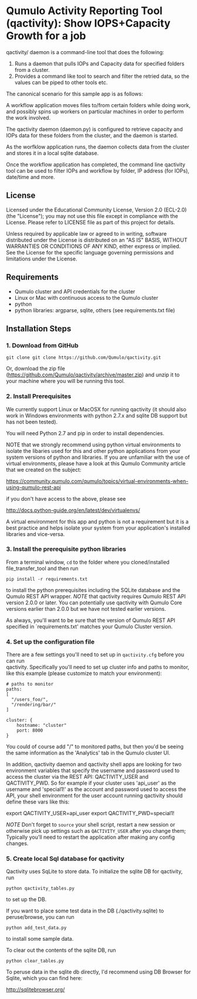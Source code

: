 # Qumulo Activity Reporting Tool (qactivity): Show IOPS+Capacity Growth for a job

qactivity/ daemon is a command-line tool that does the following:

1. Runs a daemon that pulls IOPs and Capacity data for specified folders from a cluster. 
2. Provides a command like tool to search and filter the retried data, so the values can be 
piped to other tools etc.

The canonical scenario for this sample app is as follows:

A workflow application moves files to/from certain folders while doing work, and possibly spins up
workers on particular machines in order to perform the work involved.

The qactivity daemon (daemon.py) is configured to retrieve capacity and IOPs data for these folders from 
the cluster, and the daemon is started.

As the worfklow application runs, the daemon collects data from the cluster and stores it in a local
sqlite database.

Once the workflow application has completed, the command line qactivity tool can be used to
filter IOPs and workflow by folder, IP address (for IOPs), date/time and more.

## License

Licensed under the Educational Community License, Version 2.0 (ECL-2.0) (the "License"); 
you may not use this file except in compliance with the License.  Please refer to LICENSE
file as part of this project for details.

Unless required by applicable law or agreed to in writing, software
distributed under the License is distributed on an "AS IS" BASIS, WITHOUT
WARRANTIES OR CONDITIONS OF ANY KIND, either express or implied. See the
License for the specific language governing permissions and limitations under
the License.

## Requirements

* Qumulo cluster and API credentials for the cluster
* Linux or Mac with continuous access to the Qumulo cluster
* python
* python libraries: argparse, sqlite, others (see requirements.txt file)


## Installation Steps

### 1. Download from GitHub
```shell
git clone git clone https://github.com/Qumulo/qactivity.git
```
Or, download the zip file (https://github.com/Qumulo/qactivity/archive/master.zip) and unzip it to 
your machine where you will be running this tool.

### 2. Install Prerequisites

We currently support Linux or MacOSX for running qactivity (it should also work in Windows environments with 
python 2.7.x and sqlite DB support but has not been tested).

You will need Python 2.7 and pip in order to install dependencies.

NOTE that we strongly recommend using python virtual environments to isolate the libaries used
for this and other python applications from your system versions of python and libraries.  If
you are unfamiliar with the use of virtual environments, please have a look at this Qumulo Community 
article that we created on the subject:

https://community.qumulo.com/qumulo/topics/virtual-environments-when-using-qumulo-rest-api

if you don't have access to the above, please see

http://docs.python-guide.org/en/latest/dev/virtualenvs/


A virtual environment for this app and python is not a requirement but it is a best practice and helps isolate
your system from your application's installed libraries and vice-versa.

### 3. Install the prerequisite python libraries

From a terminal window, `cd` to the folder where you cloned/installed file_transfer_tool and then run
    
```
pip install -r requirements.txt
```

to install the python prerequisites including the SQLite database and the Qumulo REST API
wrapper.  *NOTE* that qactivity requires Qumulo REST API version 2.0.0 or later.  You can 
potentially use qactivity with Qumulo Core versions earlier than 2.0.0 but we have not tested earlier versions.  

As always, you'll want to be sure that the version of Qumulo REST API specified in `requirements.txt' matches
your Qumulo Cluster version.

### 4. Set up the configuration file
There are a few settings you'll need to set up in `qactivity.cfg` before you can run  
qactivity. Specifically you'll need to set up cluster info and paths to monitor, like this example 
(please customize to match your environment):

    # paths to monitor
    paths:
    [
      "/users_foo/",
      "/rendering/bar/"
    ]

    cluster: {
        hostname: "cluster"
        port: 8000
    }
    
    

You could of course add "/" to monitored paths, but then you'd be seeing the same information as the 'Analytics'
tab in the Qumulo cluster UI.


In addition, qactivity daemon and qactivity shell apps are looking for two environment variables that specify the 
username and password used to access the cluster via the REST API: QACTIVITY_USER and QACTIVITY_PWD.  So for example 
if your cluster uses 'api_user' as the username and 'special1!' as the account and password used to access
the API, your shell environment for the user account running qactivity should define these vars like this:

export QACTIVITY_USER=api_user
export QACTIVITY_PWD=special1!

*NOTE* Don't forget to `source` your shell script, restart a new session or otherwise pick up settings 
such as `QACTIVITY_USER` after you change them; Typically you'll need to restart the application
after making any config changes.


### 5. Create local Sql database for qactivity
Qactivity uses SqLite to store data.  To initialize the sqlite DB for qactivity, run

    python qactivity_tables.py
    
to set up the DB.  

If you want to place some test data in the DB  (./qactivity.sqlite) to peruse/browse, you can run

    python add_test_data.py
    
to install some sample data.

To clear out the contents of the sqlite DB, run

    python clear_tables.py
    
To peruse data in the sqlite db directly, I'd recommend using DB Browser for Sqlite, which you can find here:

http://sqlitebrowser.org/
 

